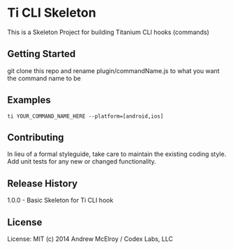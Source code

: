 

# Ti CLI Skeleton

This is a Skeleton Project for building Titanium CLI hooks (commands)


## Getting Started
git clone this repo and rename plugin/commandName.js to what you want the command name to be


## Examples 
`ti YOUR_COMMAND_NAME_HERE --platform=[android,ios] `



## Contributing
In lieu of a formal styleguide, take care to maintain the existing coding style. Add unit tests for any new or changed functionality. 

## Release History
1.0.0 - Basic Skeleton for Ti CLI hook


## License
License: MIT (c) 2014 
Andrew McElroy / Codex Labs, LLC
